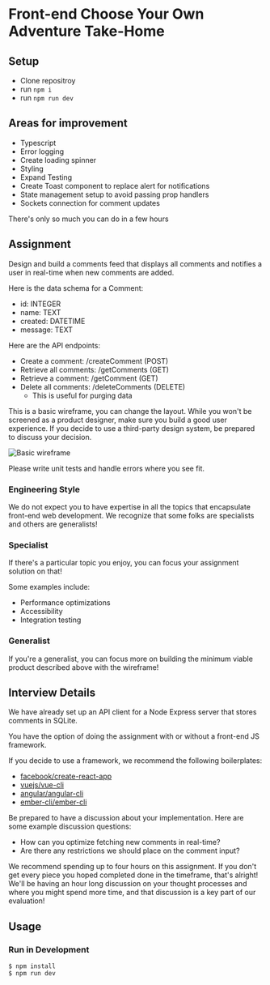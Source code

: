 # Front-end Choose Your Own Adventure Take-Home

## Setup

- Clone repositroy
- run `npm i`
- run `npm run dev`

## Areas for improvement

- Typescript
- Error logging
- Create loading spinner
- Styling
- Expand Testing
- Create Toast component to replace alert for notifications
- State management setup to avoid passing prop handlers
- Sockets connection for comment updates

There's only so much you can do in a few hours

## Assignment

Design and build a comments feed that displays all comments and notifies a user in real-time when new comments are added.

Here is the data schema for a Comment:

- id: INTEGER
- name: TEXT
- created: DATETIME
- message: TEXT

Here are the API endpoints:

- Create a comment: /createComment (POST)
- Retrieve all comments: /getComments (GET)
- Retrieve a comment: /getComment (GET)
- Delete all comments: /deleteComments (DELETE)
  - This is useful for purging data

This is a basic wireframe, you can change the layout. While you won't be screened as a product designer, make sure you build a good user experience. If you decide to use a third-party design system, be prepared to discuss your decision.

![Basic wireframe](wireframe.png)

Please write unit tests and handle errors where you see fit.

### Engineering Style

We do not expect you to have expertise in all the topics that encapsulate front-end web development. We recognize that some folks are specialists and others are generalists!

### Specialist

If there's a particular topic you enjoy, you can focus your assignment solution on that!

Some examples include:

- Performance optimizations
- Accessibility
- Integration testing

### Generalist

If you're a generalist, you can focus more on building the minimum viable product described above with the wireframe!

## Interview Details

We have already set up an API client for a Node Express server that stores comments in SQLite.

You have the option of doing the assignment with or without a front-end JS framework.

If you decide to use a framework, we recommend the following boilerplates:

- [facebook/create-react-app](https://github.com/facebook/create-react-app)
- [vuejs/vue-cli](https://github.com/vuejs/vue-cli)
- [angular/angular-cli](https://github.com/angular/angular-cli)
- [ember-cli/ember-cli](https://github.com/ember-cli/ember-cli)

Be prepared to have a discussion about your implementation. Here are some example discussion questions:

- How can you optimize fetching new comments in real-time?
- Are there any restrictions we should place on the comment input?

We recommend spending up to four hours on this assignment. If you don't get every piece you hoped completed done in the timeframe, that's alright! We'll be having an hour long discussion on your thought processes and where you might spend more time, and that discussion is a key part of our evaluation!

## Usage

### Run in Development

```
$ npm install
$ npm run dev
```
